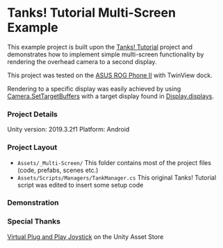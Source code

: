 # Tanks! Tutorial Multi-Screen Example
This example project is built upon the [Tanks! Tutorial](https://assetstore.unity.com/packages/essentials/tutorial-projects/tanks-tutorial-46209 "Tanks! Tutorial") project and demonstrates how to implement simple multi-screen functionality by rendering the overhead camera to a second display.

This project was tested on the [ASUS ROG Phone II](https://www.asus.com/Phone/ROG-Phone-II/ "ASUS ROG Phone II") with TwinView dock.

Rendering to a specific display was easily achieved by using [Camera.SetTargetBuffers](https://docs.unity3d.com/ScriptReference/Camera.SetTargetBuffers.html "Camera.SetTargetBuffers") with a target display found in [Display.displays](https://docs.unity3d.com/ScriptReference/Display-displays.html "Display.displays").

### Project Details
Unity version: 2019.3.2f1
Platform: Android

### Project Layout
- `Assets/_Multi-Screen/` This folder contains most of the project files (code, prefabs, scenes etc.)
- `Assets/Scripts/Managers/TankManager.cs` This original Tanks! Tutorial script was edited to insert some setup code

### Demonstration

### Special Thanks
[Virtual Plug and Play Joystick](https://assetstore.unity.com/packages/tools/input-management/virtual-plug-and-play-joystick-114288 "Virtual Plug and Play Joystick") on the Unity Asset Store
